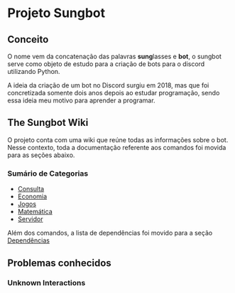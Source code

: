 <h1>Projeto Sungbot</h1>

<h2>Conceito</h2>

<p>O nome vem da concatenação das palavras <strong>sung</strong>lasses e <strong>bot</strong>, o sungbot serve como objeto de estudo para a criação de bots para o discord utilizando Python.</p>
<p>A ideia da criação de um bot no Discord surgiu em 2018, mas que foi concretizada somente dois anos depois ao estudar programação, sendo essa ideia meu motivo para aprender a programar.</p>

<h2>The Sungbot Wiki</h2>
<p>O projeto conta com uma wiki que reúne todas as informações sobre o bot. Nesse contexto, toda a documentação referente aos comandos foi movida para as seções abaixo.</p>
<h3>Sumário de Categorias</h3>
<ul>
    <li><a target="_blank" href="https://github.com/Yuri3358/sungbot/wiki/Consulta">Consulta</a></li>
    <li><a target="_blank" href="https://github.com/Yuri3358/sungbot/wiki/Economia">Economia</a></li>
    <li><a target="_blank" href="https://github.com/Yuri3358/sungbot/wiki/Jogos">Jogos</a></li>
    <li><a target="_blank" href="https://github.com/Yuri3358/sungbot/wiki/Matemática">Matemática</a></li>
    <li><a target="_blank" href="https://github.com/Yuri3358/sungbot/wiki/Servidor">Servidor</a></li>
</ul>
<p>Além dos comandos, a lista de dependências foi movido para a seção <a target="_blank" href="https://github.com/Yuri3358/sungbot/wiki#dependências">Dependências</a></p>

<h2>Problemas conhecidos</h2>
<h3>Unknown Interactions</h3>
